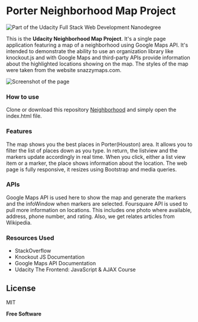 # Porter Neighborhood Map Project
![Part of the Udacity Full Stack Web Development Nanodegree](https://img.shields.io/badge/Udacity-Full%20Stack%20Web%20Developer%20Nanodegree-lightgrey.svg)

This is the **Udacity Neighborhood Map Project**. It's a single page application featuring a map of a neighborhood using Google Maps API. It's intended to demonstrate the ability to use an organization library like knockout.js and with Google Maps and third-party APIs provide information about the highlighted locations showing on the map. The styles of the map were taken from the website snazzymaps.com.

![Screenshot of the page](https://image.ibb.co/mWerUb/Porter_Neighborhood.png)

### How to use
Clone or download this repository [Neighborhood] and simply open the index.html file.

### Features
The map shows you the best places in Porter(Houston) area. It allows you to filter the list of places down as you type. In return, the listview and the markers update accordingly in real time. When you click, either a list view item or a marker, the place shows information about the location.
The web page is fully responsive, it resizes using Bootstrap and media queries.

### APIs
Google Maps API is used here to show the map and generate the markers and the infoWindow when markers are selected.
Foursquare API is used to pull more information on locations. This includes one photo where available, address, phone number, and rating. Also, we get relates articles from Wikipedia.

### Resources Used
- StackOverflow
- Knockout JS Documentation
- Google Maps API Documentation
- Udacity The Frontend: JavaScript & AJAX Course


License
----

MIT

**Free Software**

   [Neighborhood]: <https://github.com/oisbel/neighborhood-map-project.git>